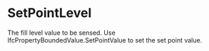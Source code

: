 SetPointLevel
=============

The fill level value to be sensed. Use IfcPropertyBoundedValue.SetPointValue to set the set point value.
